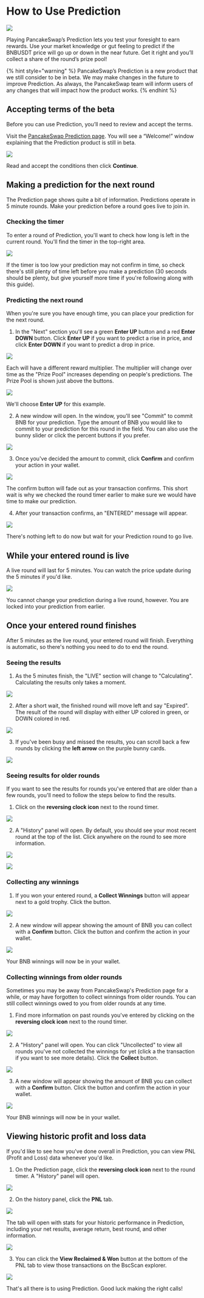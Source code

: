 # How to Use Prediction

![](../../.gitbook/assets/docs-masthead-4-.png)

Playing PancakeSwap’s Prediction lets you test your foresight to earn rewards. Use your market knowledge or gut feeling to predict if the BNBUSDT price will go up or down in the near future. Get it right and you’ll collect a share of the round’s prize pool!

{% hint style="warning" %}
PancakeSwap’s Prediction is a new product that we still consider to be in beta. We may make changes in the future to improve Prediction. As always, the PancakeSwap team will inform users of any changes that will impact how the product works.
{% endhint %}

## Accepting terms of the beta

Before you can use Prediction, you’ll need to review and accept the terms.

Visit the [PancakeSwap Prediction page](https://pancakeswap.finance/prediction). You will see a “Welcome!” window explaining that the Prediction product is still in beta.

![](https://lh4.googleusercontent.com/GA0nTC9_fGjLP2Bt0u7f1VV9Dj4BCHAmqlLSwwQPWTQzDOcKu1ZBqjVzYQOIalerZUac_oBk2FYggw1-JpuTIQ4XPga7ZfUVPXOOikEySeYi4O-xr1O4XQFOVw8zilyRCfGkuXeO)

Read and accept the conditions then click **Continue**.

## Making a prediction for the next round

The Prediction page shows quite a bit of information. Predictions operate in 5 minute rounds. Make your prediction before a round goes live to join in.

### Checking the timer

To enter a round of Prediction, you'll want to check how long is left in the current round. You'll find the timer in the top-right area.

![](../../.gitbook/assets/image%20%2849%29.png)

If the timer is too low your prediction may not confirm in time, so check there's still plenty of time left before you make a prediction \(30 seconds should be plenty, but give yourself more time if you're following along with this guide\).

### Predicting the next round

When you're sure you have enough time, you can place your prediction for the next round.

1. In the "Next" section you'll see a green **Enter UP** button and a red **Enter DOWN** button. Click **Enter UP** if you want to predict a rise in price, and click **Enter DOWN** if you want to predict a drop in price.

![](../../.gitbook/assets/image%20%28148%29.png)

Each will have a different reward multiplier. The multiplier will change over time as the "Prize Pool" increases depending on people's predictions. The Prize Pool is shown just above the buttons.

![](../../.gitbook/assets/image%20%28150%29.png)

We'll choose **Enter UP** for this example.

2. A new window will open. In the window, you'll see "Commit" to commit BNB for your prediction. Type the amount of BNB you would like to commit to your prediction for this round in the field. You can also use the bunny slider or click the percent buttons if you prefer.

![](../../.gitbook/assets/image%20%28126%29.png)

3. Once you've decided the amount to commit, click **Confirm** and confirm your action in your wallet.

![](../../.gitbook/assets/image%20%2826%29.png)

The confirm button will fade out as your transaction confirms. This short wait is why we checked the round timer earlier to make sure we would have time to make our prediction.

4. After your transaction confirms, an "ENTERED" message will appear.

![](../../.gitbook/assets/image%20%2862%29.png)

There's nothing left to do now but wait for your Prediction round to go live.

## While your entered round is live

A live round will last for 5 minutes. You can watch the price update during the 5 minutes if you'd like.

![](../../.gitbook/assets/image%20%28151%29.png)

You cannot change your prediction during a live round, however. You are locked into your prediction from earlier.

## Once your entered round finishes

After 5 minutes as the live round, your entered round will finish. Everything is automatic, so there's nothing you need to do to end the round.

### Seeing the results

1. As the 5 minutes finish, the "LIVE" section will change to "Calculating". Calculating the results only takes a moment.

![](../../.gitbook/assets/image%20%2833%29.png)

2. After a short wait, the finished round will move left and say "Expired". The result of the round will display with either UP colored in green, or DOWN colored in red.

![](../../.gitbook/assets/image%20%28106%29.png)

3. If you've been busy and missed the results, you can scroll back a few rounds by clicking the **left arrow** on the purple bunny cards.

![](../../.gitbook/assets/image%20%28132%29.png)

### Seeing results for older rounds

If you want to see the results for rounds you've entered that are older than a few rounds, you'll need to follow the steps below to find the results.

1. Click on the **reversing clock icon** next to the round timer.

![](../../.gitbook/assets/image%20%2835%29.png)

2. A "History" panel will open. By default, you should see your most recent round at the top of the list. Click anywhere on the round to see more information.

![](../../.gitbook/assets/image%20%28114%29.png)

![](../../.gitbook/assets/image%20%2823%29.png)

### Collecting any winnings

1. If you won your entered round, a **Collect Winnings** button will appear next to a gold trophy. Click the button.

![](../../.gitbook/assets/image%20%2815%29.png)

2. A new window will appear showing the amount of BNB you can collect with a **Confirm** button. Click the button and confirm the action in your wallet.

![](../../.gitbook/assets/image%20%28109%29.png)

Your BNB winnings will now be in your wallet.

### Collecting winnings from older rounds

Sometimes you may be away from PancakeSwap's Prediction page for a while, or may have forgotten to collect winnings from older rounds. You can still collect winnings owed to you from older rounds at any time.

1. Find more information on past rounds you've entered by clicking on the **reversing clock icon** next to the round timer.

![](../../.gitbook/assets/image%20%2835%29.png)

2. A "History" panel will open. You can click "Uncollected" to view all rounds you've not collected the winnings for yet \(click a the transaction if you want to see more details\). Click the **Collect** button.

![](../../.gitbook/assets/image%20%2811%29.png)

3. A new window will appear showing the amount of BNB you can collect with a **Confirm** button. Click the button and confirm the action in your wallet.

![](../../.gitbook/assets/image%20%28109%29.png)

Your BNB winnings will now be in your wallet.

## Viewing historic profit and loss data

If you'd like to see how you've done overall in Prediction, you can view PNL \(Profit and Loss\) data whenever you'd like.

1. On the Prediction page, click the **reversing clock icon** next to the round timer. A "History" panel will open.

![](../../.gitbook/assets/image%20%2835%29.png)

2. On the history panel, click the **PNL** tab.

![](../../.gitbook/assets/image%20%2816%29.png)

The tab will open with stats for your historic performance in Prediction, including your net results, average return, best round, and other information.

![](../../.gitbook/assets/image%20%2853%29.png)

3. You can click the **View Reclaimed & Won** button at the bottom of the PNL tab to view those transactions on the BscScan explorer.

![](../../.gitbook/assets/image%20%2819%29.png)

That's all there is to using Prediction. Good luck making the right calls!



 


